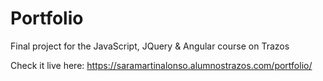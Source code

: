 # Portfolio

Final project for the JavaScript, JQuery & Angular course on Trazos

Check it live here: https://saramartinalonso.alumnostrazos.com/portfolio/
